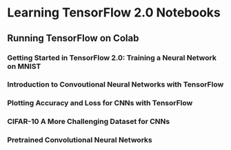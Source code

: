 Learning TensorFlow 2.0 Notebooks
=================================

## Running TensorFlow on Colab

### Getting Started in TensorFlow 2.0: Training a Neural Network on MNIST

### Introduction to Convoutional Neural Networks with TensorFlow


### Plotting Accuracy and Loss for CNNs with TensorFlow


### CIFAR-10 A More Challenging Dataset for CNNs


### Pretrained Convolutional Neural Networks
